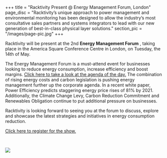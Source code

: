 +++
title = "Racktivity Present @ Energy Management Forum, London"
page_disc = "Racktivity’s unique approach to power management and environmental monitoring has been designed to allow the industry’s most consultative sales partners and systems integrators to lead with our new generation of best-in-class physical layer solutions."
section_pic = "/images/page-pic.jpg"
+++


Racktivity will be present at the 2nd **Energy Management Forum** , taking place in the America Square Conference Centre in London, on Tuesday, the 14th of May.

The Energy Management Forum is a must-attend event for businesses looking to reduce energy consumption, increase efficiency and boost margins.  [Click here to take a look at the agenda of the day.](http://www.sb-energy.net/7211)
The combination of rising energy costs and carbon legislation is pushing energy management further up the corporate agenda. In a recent white paper, Power Efficiency predicts staggering energy price rises of 81% by 2021. Additionally, the Climate Change Levy, Carbon Reduction Commitment and Renewables Obligation continue to put additional pressure on businesses.

Racktivity is looking forward to seeing you at the forum to discuss, explore and showcase the latest strategies and initiatives in energy consumption reduction.

[Click here to register for the show.](http://www.sb-energy.net/6411)

<br>

![](/images/banner-emf.jpg)